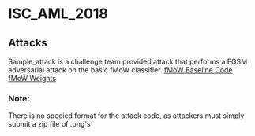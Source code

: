 # ISC_AML_2018

## Attacks
Sample_attack is a challenge team provided attack that performs a FGSM adversarial attack on the basic fMoW classifier.
[fMoW Baseline Code](https://github.com/fMoW/baseline)   
[fMoW Weights](https://github.com/fMoW/baseline/releases)  

### Note:   
There is no specied format for the attack code, as attackers must simply submit a zip file of .png's

